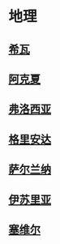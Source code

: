 # 地理

## [希瓦](siva.md)

## [阿克夏](aksia.md)

## [弗洛西亚](vrocia.md)

## [格里安达](saewenata.md)

## [萨尔兰纳](salanna.md)

## [伊苏里亚](issur.md)

## [塞维尔](sevir.md)

